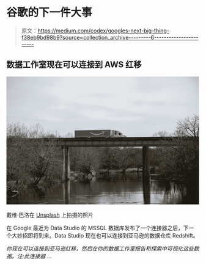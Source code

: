 # 谷歌的下一件大事

> 原文：<https://medium.com/codex/googles-next-big-thing-f38eb9bd98b9?source=collection_archive---------6----------------------->

## 数据工作室现在可以连接到 AWS 红移

![](img/34161b08f8b88721dec285cc524403a1.png)

戴维·巴洛在 [Unsplash](https://unsplash.com/s/photos/amazon?utm_source=unsplash&utm_medium=referral&utm_content=creditCopyText) 上拍摄的照片

在 Google 最近为 Data Studio 的 MSSQL 数据库发布了一个连接器之后，下一个大妙招即将到来。Data Studio 现在也可以连接到亚马逊的数据仓库 Redshift。

*你现在可以连接到亚马逊红移，然后在你的数据工作室报告和探索中可视化这些数据。注:此连接器* …